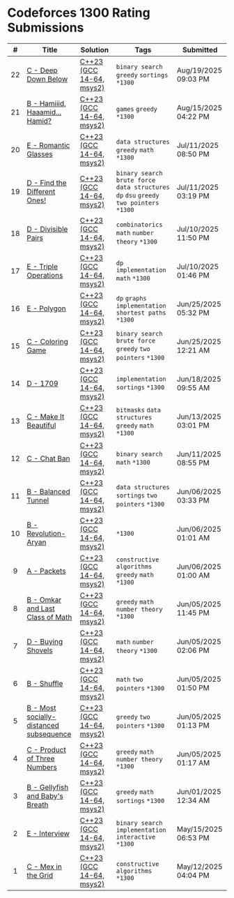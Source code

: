 # Codeforces 1300 Rating Submissions

| # | Title | Solution | Tags | Submitted |
|:-:|-------|----------|------|-----------|
| 22 | [C - Deep Down Below](https://codeforces.com/contest/1561/problem/C) | [C++23 (GCC 14-64, msys2)](https://codeforces.com/contest/1561/submission/334557569) | `binary search` `greedy` `sortings` `*1300` | Aug/19/2025 09:03 PM |
| 21 | [B - Hamiiid, Haaamid... Hamid?](https://codeforces.com/contest/2127/problem/B) | [C++23 (GCC 14-64, msys2)](https://codeforces.com/contest/2127/submission/334051980) | `games` `greedy` `*1300` | Aug/15/2025 04:22 PM |
| 20 | [E - Romantic Glasses](https://codeforces.com/contest/1915/problem/E) | [C++23 (GCC 14-64, msys2)](https://codeforces.com/contest/1915/submission/328547805) | `data structures` `greedy` `math` `*1300` | Jul/11/2025 08:50 PM |
| 19 | [D - Find the Different Ones!](https://codeforces.com/contest/1927/problem/D) | [C++23 (GCC 14-64, msys2)](https://codeforces.com/contest/1927/submission/328504979) | `binary search` `brute force` `data structures` `dp` `dsu` `greedy` `two pointers` `*1300` | Jul/11/2025 03:19 PM |
| 18 | [D - Divisible Pairs](https://codeforces.com/contest/1931/problem/D) | [C++23 (GCC 14-64, msys2)](https://codeforces.com/contest/1931/submission/328424078) | `combinatorics` `math` `number theory` `*1300` | Jul/10/2025 11:50 PM |
| 17 | [E - Triple Operations](https://codeforces.com/contest/1999/problem/E) | [C++23 (GCC 14-64, msys2)](https://codeforces.com/contest/1999/submission/328344079) | `dp` `implementation` `math` `*1300` | Jul/10/2025 01:46 PM |
| 16 | [E - Polygon](https://codeforces.com/contest/1360/problem/E) | [C++23 (GCC 14-64, msys2)](https://codeforces.com/contest/1360/submission/326004262) | `dp` `graphs` `implementation` `shortest paths` `*1300` | Jun/25/2025 05:32 PM |
| 15 | [C - Coloring Game](https://codeforces.com/contest/2112/problem/C) | [C++23 (GCC 14-64, msys2)](https://codeforces.com/contest/2112/submission/325921324) | `binary search` `brute force` `greedy` `two pointers` `*1300` | Jun/25/2025 12:21 AM |
| 14 | [D - 1709](https://codeforces.com/contest/2121/problem/D) | [C++23 (GCC 14-64, msys2)](https://codeforces.com/contest/2121/submission/324975765) | `implementation` `sortings` `*1300` | Jun/18/2025 09:55 AM |
| 13 | [C - Make It Beautiful](https://codeforces.com/contest/2118/problem/C) | [C++23 (GCC 14-64, msys2)](https://codeforces.com/contest/2118/submission/324224577) | `bitmasks` `data structures` `greedy` `math` `*1300` | Jun/13/2025 03:01 PM |
| 12 | [C - Chat Ban](https://codeforces.com/contest/1612/problem/C) | [C++23 (GCC 14-64, msys2)](https://codeforces.com/contest/1612/submission/323923287) | `binary search` `math` `*1300` | Jun/11/2025 08:55 PM |
| 11 | [B - Balanced Tunnel](https://codeforces.com/contest/1237/problem/B) | [C++23 (GCC 14-64, msys2)](https://codeforces.com/contest/1237/submission/323109896) | `data structures` `sortings` `two pointers` `*1300` | Jun/06/2025 03:33 PM |
| 10 | [B - Revolution-Aryan](https://codeforces.com/contest/613273/problem/B) | [C++23 (GCC 14-64, msys2)](https://codeforces.com/contest/613273/submission/323047927) | `*1300` | Jun/06/2025 01:01 AM |
| 9 | [A - Packets](https://codeforces.com/contest/1037/problem/A) | [C++23 (GCC 14-64, msys2)](https://codeforces.com/contest/1037/submission/323047881) | `constructive algorithms` `greedy` `math` `*1300` | Jun/06/2025 01:00 AM |
| 8 | [B - Omkar and Last Class of Math](https://codeforces.com/contest/1372/problem/B) | [C++23 (GCC 14-64, msys2)](https://codeforces.com/contest/1372/submission/323041084) | `greedy` `math` `number theory` `*1300` | Jun/05/2025 11:45 PM |
| 7 | [D - Buying Shovels](https://codeforces.com/contest/1360/problem/D) | [C++23 (GCC 14-64, msys2)](https://codeforces.com/contest/1360/submission/322960746) | `math` `number theory` `*1300` | Jun/05/2025 02:06 PM |
| 6 | [B - Shuffle](https://codeforces.com/contest/1366/problem/B) | [C++23 (GCC 14-64, msys2)](https://codeforces.com/contest/1366/submission/322958567) | `math` `two pointers` `*1300` | Jun/05/2025 01:50 PM |
| 5 | [B - Most socially-distanced subsequence](https://codeforces.com/contest/1364/problem/B) | [C++23 (GCC 14-64, msys2)](https://codeforces.com/contest/1364/submission/322953756) | `greedy` `two pointers` `*1300` | Jun/05/2025 01:13 PM |
| 4 | [C - Product of Three Numbers](https://codeforces.com/contest/1294/problem/C) | [C++23 (GCC 14-64, msys2)](https://codeforces.com/contest/1294/submission/322907904) | `greedy` `math` `number theory` `*1300` | Jun/05/2025 01:17 AM |
| 3 | [B - Gellyfish and Baby's Breath](https://codeforces.com/contest/2116/problem/B) | [C++23 (GCC 14-64, msys2)](https://codeforces.com/contest/2116/submission/322311569) | `greedy` `math` `sortings` `*1300` | Jun/01/2025 12:34 AM |
| 2 | [E - Interview](https://codeforces.com/contest/1807/problem/E) | [C++23 (GCC 14-64, msys2)](https://codeforces.com/contest/1807/submission/319774839) | `binary search` `implementation` `interactive` `*1300` | May/15/2025 06:53 PM |
| 1 | [C - Mex in the Grid](https://codeforces.com/contest/2102/problem/C) | [C++23 (GCC 14-64, msys2)](https://codeforces.com/contest/2102/submission/319361721) | `constructive algorithms` `*1300` | May/12/2025 04:04 PM |